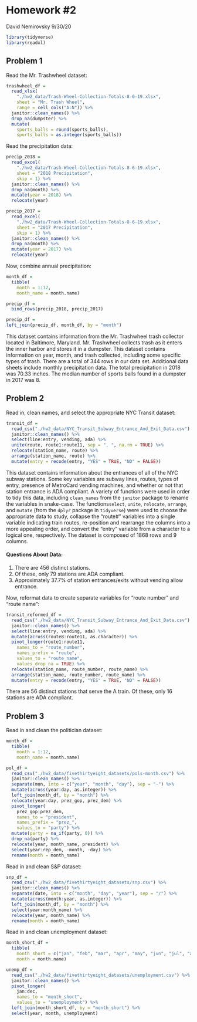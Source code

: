 Homework \#2
================
David Nemirovsky
9/30/20

``` r
library(tidyverse)
library(readxl)
```

## Problem 1

Read the Mr. Trashwheel dataset:

``` r
trashwheel_df = 
  read_xlsx(
    "./hw2_data/Trash-Wheel-Collection-Totals-8-6-19.xlsx",
    sheet = "Mr. Trash Wheel",
    range = cell_cols("A:N")) %>% 
  janitor::clean_names() %>% 
  drop_na(dumpster) %>% 
  mutate(
    sports_balls = round(sports_balls),
    sports_balls = as.integer(sports_balls))
```

Read the precipitation data:

``` r
precip_2018 = 
  read_excel(
    "./hw2_data/Trash-Wheel-Collection-Totals-8-6-19.xlsx", 
    sheet = "2018 Precipitation",
    skip = 1) %>% 
  janitor::clean_names() %>% 
  drop_na(month) %>% 
  mutate(year = 2018) %>% 
  relocate(year)

precip_2017 = 
  read_excel(
    "./hw2_data/Trash-Wheel-Collection-Totals-8-6-19.xlsx", 
    sheet = "2017 Precipitation",
    skip = 1) %>% 
  janitor::clean_names() %>% 
  drop_na(month) %>% 
  mutate(year = 2017) %>% 
  relocate(year)
```

Now, combine annual precipitation:

``` r
month_df = 
  tibble(
    month = 1:12,
    month_name = month.name)

precip_df = 
  bind_rows(precip_2018, precip_2017)

precip_df =
left_join(precip_df, month_df, by = "month")
```

This dataset contains information from the Mr. Trashwheel trash
collector located in Baltimore, Maryland. Mr. Trashwheel collects trash
as it enters the inner harbor and stores it in a dumpster. This dataset
contains information on year, month, and trash collected, including some
specific types of trash. There are a total of 344 rows in our data set.
Additional data sheets include monthly precipitation data. The total
precipitation in 2018 was 70.33 inches. The median number of sports
balls found in a dumpster in 2017 was 8.

## Problem 2

Read in, clean names, and select the appropriate NYC Transit dataset:

``` r
transit_df = 
  read_csv("./hw2_data/NYC_Transit_Subway_Entrance_And_Exit_Data.csv") %>% 
  janitor::clean_names() %>% 
  select(line:entry, vending, ada) %>% 
  unite(route, route1:route11, sep = ", ", na.rm = TRUE) %>% 
  relocate(station_name, route) %>% 
  arrange(station_name, route) %>% 
  mutate(entry = recode(entry, "YES" = TRUE, "NO" = FALSE))
```

This dataset contains information about the entrances of all of the NYC
subway stations. Some key variables are subway lines, routes, types of
entry, presence of MetroCard vending machines, and whether or not that
station entrance is ADA compliant. A variety of functions were used in
order to tidy this data, including `clean_names` from the `janitor`
package to rename the variables in snake-case. The functions`select`,
`unite`, `relocate`, `arrange`, and `mutate` (from the `dplyr` package
in `tidyverse`) were used to choose the appropriate data to study,
collapse the “route\#” variables into a single variable indicating train
routes, re-position and rearrange the columns into a more appealing
order, and convert the “entry” variable from a character to a logical
one, respectively. The dataset is composed of 1868 rows and 9 columns.

#### Questions About Data:

1.  There are 456 distinct stations.
2.  Of these, only 79 stations are ADA compliant.
3.  Approximately 37.7% of station entrances/exits without vending allow
    entrance.

Now, reformat data to create separate variables for “route number” and
“route name”:

``` r
transit_reformed_df = 
  read_csv("./hw2_data/NYC_Transit_Subway_Entrance_And_Exit_Data.csv") %>% 
  janitor::clean_names() %>% 
  select(line:entry, vending, ada) %>% 
  mutate(across(route8:route11, as.character)) %>% 
  pivot_longer(route1:route11,
    names_to = "route_number",
    names_prefix = "route",
    values_to = "route_name",
    values_drop_na = TRUE) %>% 
  relocate(station_name, route_number, route_name) %>% 
  arrange(station_name, route_number, route_name) %>% 
  mutate(entry = recode(entry, "YES" = TRUE, "NO" = FALSE))
```

There are 56 distinct stations that serve the A train. Of these, only 16
stations are ADA compliant.

## Problem 3

Read in and clean the politician dataset:

``` r
month_df = 
  tibble(
    month = 1:12,
    month_name = month.name)

pol_df = 
  read_csv("./hw2_data/fivethirtyeight_datasets/pols-month.csv") %>% 
  janitor::clean_names() %>% 
  separate(mon, into = c("year", "month", "day"), sep = "-") %>% 
  mutate(across(year:day, as.integer)) %>% 
  left_join(month_df, by = "month") %>% 
  relocate(year:day, prez_gop, prez_dem) %>% 
  pivot_longer(
    prez_gop:prez_dem,
    names_to = "president",
    names_prefix = "prez_",
    values_to = "party") %>% 
  mutate(party = na_if(party, 0)) %>% 
  drop_na(party) %>% 
  relocate(year, month_name, president) %>% 
  select(year:rep_dem, -month, -day) %>% 
  rename(month = month_name)
```

Read in and clean S\&P dataset:

``` r
snp_df = 
  read_csv("./hw2_data/fivethirtyeight_datasets/snp.csv") %>% 
  janitor::clean_names() %>% 
  separate(date, into = c("month", "day", "year"), sep = "/") %>% 
  mutate(across(month:year, as.integer)) %>% 
  left_join(month_df, by = "month") %>% 
  select(year:month_name) %>% 
  relocate(year, month_name) %>% 
  rename(month = month_name)
```

Read in and clean unemployment dataset:

``` r
month_short_df = 
  tibble(
    month_short = c("jan", "feb", "mar", "apr", "may", "jun", "jul", "aug", "sep", "oct", "nov", "dec"),
    month = month.name)

unemp_df = 
  read_csv("./hw2_data/fivethirtyeight_datasets/unemployment.csv") %>% 
  janitor::clean_names() %>% 
  pivot_longer(
    jan:dec,
    names_to = "month_short",
    values_to = "unemployment") %>% 
  left_join(month_short_df, by = "month_short") %>% 
  select(year, month, unemployment)
```
